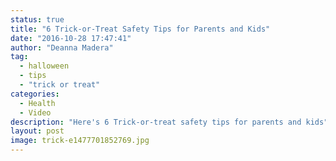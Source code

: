```yaml
---
status: true
title: "6 Trick-or-Treat Safety Tips for Parents and Kids"
date: "2016-10-28 17:47:41"
author: "Deanna Madera"
tag:
  - halloween
  - tips
  - "trick or treat"
categories:
  - Health
  - Video
description: "Here's 6 Trick-or-treat safety tips for parents and kids"
layout: post
image: trick-e1477701852769.jpg
---
```


<div wibbitz="wbtz-static-embed" wibbitz-autoplay="true" wibbitz-clip-id="b3266780c6c334e2bb0385bc648bd9d1c" wibbitz-next="auto"></div><script>(function(d, s, id) {
	if (d.getElementById(id)) return;
	var js = d.createElement(s); js.id = id;
	js.src = '//cdn4.wibbitz.com/static.js';
	d.getElementsByTagName('body')[0].appendChild(js);
}(document, 'script', 'wibbitz-static-embed'));</script>
